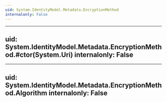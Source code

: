 ```yaml
---
uid: System.IdentityModel.Metadata.EncryptionMethod
internalonly: False
---
```


---
uid: System.IdentityModel.Metadata.EncryptionMethod.#ctor(System.Uri)
internalonly: False
---

---
uid: System.IdentityModel.Metadata.EncryptionMethod.Algorithm
internalonly: False
---
